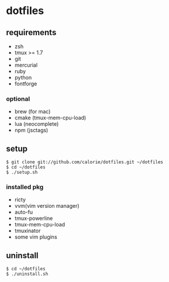 dotfiles
========
## requirements

- zsh
- tmux >= 1.7
- git
- mercurial
- ruby
- python
- fontforge

### optional

- brew (for mac)
- cmake (tmux-mem-cpu-load)
- lua (neocomplete)
- npm (jsctags)

## setup

```
$ git clone git://github.com/calorie/dotfiles.git ~/dotfiles
$ cd ~/dotfiles
$ ./setup.sh
```

### installed pkg

- ricty
- vvm(vim version manager)
- auto-fu
- tmux-powerline
- tmux-mem-cpu-load
- tmuxinator
- some vim plugins

## uninstall

```
$ cd ~/dotfiles
$ ./uninstall.sh
```

